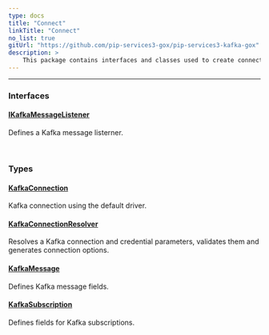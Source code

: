 ```yaml
---
type: docs
title: "Connect"
linkTitle: "Connect"
no_list: true
gitUrl: "https://github.com/pip-services3-gox/pip-services3-kafka-gox"
description: >
    This package contains interfaces and classes used to create connections to Kafka.
---
```

---

<div class="module-body"> 

### Interfaces

#### [IKafkaMessageListener](ikafka_message_listener)
Defines a Kafka message listerner.

<br>

### Types

#### [KafkaConnection](kafka_connection)
Kafka connection using the default driver.


#### [KafkaConnectionResolver](kafka_connection_resolver)
Resolves a Kafka connection and credential parameters, validates them and generates connection options.  

#### [KafkaMessage](kafka_message)
Defines Kafka message fields.
    
#### [KafkaSubscription](kafka_subscription)
Defines fields for Kafka subscriptions.

</div>
